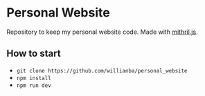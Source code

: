 # Personal Website

Repository to keep my personal website code. Made with [mithril.js](https://mithril.js.org/).

## How to start

- `git clone https://github.com/willianba/personal_website`
- `npm install`
- `npm run dev`
